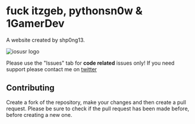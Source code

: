 # fuck itzgeb, pythonsn0w & 1GamerDev

A website created by shp0ng13.

![iosusr logo](https://github.com/osxusr/osxusr.github.io/blob/master/Icon.png)

Please use the "Issues" tab for **code related** issues only! If you need support please contact me on [twitter](https://twitter.com/iosusr)

## Contributing

Create a fork of the repository, make your changes and then create a pull request.
Please be sure to check if the pull request has been made before, before creating a new one.
